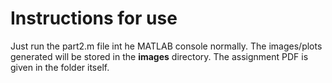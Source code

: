 # Instructions for use

Just run the part2.m file int he MATLAB console normally. The images/plots generated will be stored in the **images** directory. The assignment PDF is given in the folder itself.
